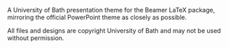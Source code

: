 A University of Bath presentation theme for the Beamer LaTeX package, mirroring
the official PowerPoint theme as closely as possible.

All files and designs are copyright University of Bath and may not be used
without permission.
